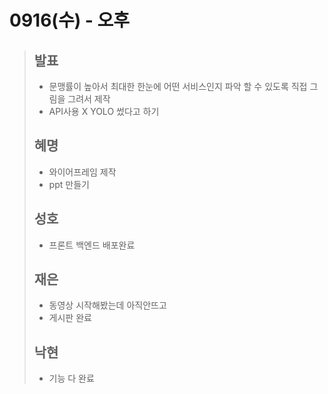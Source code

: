 # 0916(수) - 오후

>
>
>## 발표
>
>- 문맹률이 높아서 최대한 한눈에 어떤 서비스인지 파악 할 수 있도록 직접 그림을 그려서 제작
>- API사용 X YOLO 썼다고 하기
>
>## 혜명
>
>- 와이어프레임 제작
>- ppt 만들기
>
>## 성호
>
>- 프론트 백엔드 배포완료
>
>## 재은
>
>- 동영상 시작해봤는데 아직안뜨고
>- 게시판 완료
>
>## 낙현
>
>- 기능 다 완료
>
>

